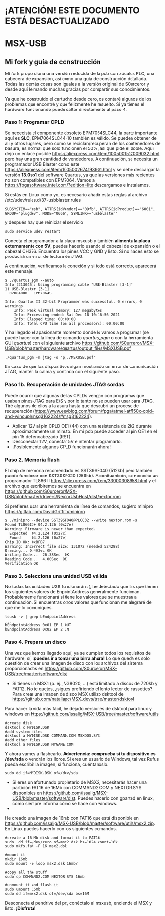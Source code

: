 # ¡ATENCIÓN! ESTE DOCUMENTO ESTÁ DESACTUALIZADO

# MSX-USB
## Mi fork y guía de construcción
Mi fork proporciona una versión reducida de la pcb con zócalos PLC, una cabecera de expansión, así como una guía de construcción detallada. Todas las demás cosas son iguales a la versión original de S0urceror y desde aquí le mando muchas gracias por compartir sus conocimientos.

Ya que he construido el cartucho desde cero, os contaré algunos de los problemas que encontré y que felizmente he resuelto.
Si ya tienes el hardware funcionando puede saltar directamente al paso 4.

### Paso 1: Programar CPLD
Se nececista el componente obsoleto EPM7064SLC44, la parte importante aquí es **SLC**, EPM7064SLC44-10 también es válido. Se pueden obtener de ali y otros lugares, pero como se reciclan/recuperan de los contenedores de basura, es normal que sólo funcionen el 50%, así que pide el doble. Aquí dejo un enlace posible https://aliexpress.com/item/1005001512009032.html pero hay una gran cantidad de vendedores.
A continuación, se necesita un programador USB Blaster como este https://aliexpress.com/item/1005002674193901.html y se debe descargar la versión **13.0sp1** del software Quartus, ya que las versiones más recientes no son compatibles con EPM7064. Vamos a https://fpgasoftware.intel.com/?edition=lite descargamos e instalamos.

Si estás en Linux como yo, es necesario añadir estas reglas al archivo /etc/udev/rules.d/37-usbblaster.rules
```
SUBSYSTEM=="usb", ATTRS{idVendor}=="09fb", ATTRS{idProduct}=="6001", GROUP="plugdev", MODE="0666", SYMLINK+="usbblaster" 
```
y después hay que reiniciar el servicio
```
sudo service udev restart 
```

Conecta el programador a la placa msxusb y también **alimenta la placa externamente con 5V**, puedes hacerlo usando el cabezal de expansión o el cabezal CH376. Encuentra los pines VCC y GND y listo. Si no haces esto se producirá un error de lectura de JTAG.

A continuación, verificamos la conexión y si todo está correcto, aparecerá este mensaje.
```
$ ./quartus_pgm --auto
Info (213045): Using programming cable "USB-Blaster [3-1]"
1) USB-Blaster [3-1]
  070640DD   EPM7064S

Info: Quartus II 32-bit Programmer was successful. 0 errors, 0 warnings
    Info: Peak virtual memory: 127 megabytes
    Info: Processing ended: Sat Dec 18 10:16:56 2021
    Info: Elapsed time: 00:00:00
    Info: Total CPU time (on all processors): 00:00:00
```

Y ha llegado el apasionante momento donde lo vamos a programar (se puede hacer con la línea de comando *quartus_pgm* o con la herramienta GUI *quartus*)
con el siguiente archivo https://github.com/S0urceror/MSX-USB/blob/master/hardware/quartus/output_files/MSXUSB.pof
```
./quartus_pgm -m jtag -o "p;./MSXUSB.pof"
```

En caso de que los dispositivos sigan mostrando un error de comunicación JTAG, mantén la calma y continúa con el siguiente paso.

### Paso 1b. Recuperación de unidades JTAG sordas
Puede ocurrir que algunas de las CPLDs vengan con programas que usaban pines JTAG para E/S y por lo tanto no se pueden usar para JTAG. Tiré algunos de ellos a la asura hasta que descubrí un proceso de recuperación (https://www.eevblog.com/forum/fpga/atmel-atf150x-cpld-and-wincupl/msg3162224/#msg3162224).
- Aplicar 12V al pin CPLD OE1 (44) con una resistencia de 2k2 durante aproximadamente un minuto. En mi pcb puede acceder al pin OE1 en el pin 15 del encabezado (RST).
- Desconectar 12V, conectar 5V e intentar programarlo.
- ¡Posiblemente algunos CPLD funcionarán ahora!

### Paso 2. Memoria flash
El chip de memoria recomendado es SST39SF040 (512kb) pero también puede funcionar con SST39SF020 (256kb). A conituanicón, se necesita un programador TL866 II https://aliexpress.com/item/33000308958.html y el archivo que escribiremos se encuentra en  https://github.com/S0urceror/MSX-USB/blob/master/drivers/NextorUsbHost/dist/nextor.rom

Si prefieres usar una herramienta de línea de comandos, sugiero minipro https://gitlab.com/DavidGriffith/minipro

```
$ ./minipro --device SST39SF040@PLCC32 --write nextor.rom -s
Found TL866II+ 04.2.126 (0x27e)
Warning: Firmware is newer than expected.
  Expected  04.2.124 (0x27c)
  Found     04.2.126 (0x27e)
Chip ID OK: 0xBFB7
Warning: Incorrect file size: 131072 (needed 524288)
Erasing... 0.40Sec OK
Writing Code...  26.38Sec  OK
Reading Code...  4.00Sec  OK
Verification OK

```

### Paso 3. Selecciona una unidad USB válida
No todas las unidades USB funcionarán :(, he detectado que las que tienen los siguientes valores de EnpointAddress generalmente funcionan. Probablemente funcionará si tiene los valores que se muestran a continuación. Si encuentras otros valores que funcionan me alegraré de que me lo comuniques.
```
lsusb -v | grep bEndpointAddress
...
bEndpointAddress 0x01 EP 1 OUT
bEndpointAddress 0x82 EP 2 IN 
```

### Paso 4. Prepara un disco
Una vez que hemos llegado aquí, ya se cumplen todos los requisitos de hardware, sí, **¡puedes ir a tomar una birra ahora!**
Lo que queda es solo cuestión de crear una imagen de disco con los archivos del sistema proporcionados en https://github.com/S0urceror/MSX-USB/tree/master/software/dist

- Si tienes un MSX1 (p. ej., VG8020, ...) está limitado a discos de 720kb y FAT12. No te quejes, ¿sigues prefiriendo el lento lector de cassettes?
Para crear una imagen de disco MSX utilizo dsktool de https://github.com/nataliapc/MSX_devs/tree/master/dsktool

Para hacer la vida más fácil, he dejado versiones de dsktool para linux y windows en https://github.com/issalig/MSX-USB/tree/master/software/utils

```
#create disk
dsktool c MYDISK.DSK
#add system files
dsktool a MYDISK.DSK COMMAND.COM MSXDOS.SYS
#add other files
dsktool a MYDISK.DSK MYGAME.COM
```

Y ahora vamos a flashearlo. **Advertencia: comprueba si tu dispositivo es /dev/sda** o vendrán los lloros. Si eres un usuario de Windows, tal vez Rufus pueda escribir la imagen, si funciona, cuéntanoslo.


```
sudo dd if=MYDISK.DSK of=/dev/sda
```

- Si eres un afortunado propietario de MSX2, necesitarás hacer una partición FAT16 de 16Mb con COMMAND2.COM y NEXTOR.SYS disponibles en https://github.com/issalig/MSX-USB/blob/master/software/dist. Puedes hacerlo con gparted en linux, como siempre informa cómo se hace con windows.
- 

He creado una imagen de 16mb con FAT16 que está disponible en https://github.com/issalig/MSX-USB/blob/master/software/utils/msx2.zip. En Linux puedes hacerlo con los siguientes comandos.
```
#create a 16 Mb disk and format it to FAT16
sudo  dd if=/dev/zero of=msx2.dsk bs=1024 count=16k
sudo mkfs.fat -F 16 msx2.dsk

#mount it
mkdir 16mb 
sudo mount -o loop msx2.dsk 16mb/

#copy all the stuff
sudo cp COMMAND2.COM NEXTOR.SYS 16mb

#unmount it and flash it
sudo umount 16mb
sudo dd if=msx2.dsk of=/dev/sda bs=16M
```

Desconecta el pendrive del pc, conéctalo al msxusb, enciende el MSX y listo. 
**¡Disfruta!** 
